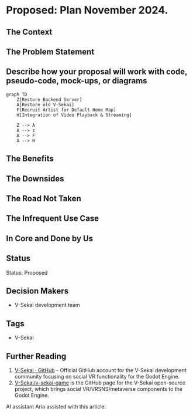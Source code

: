 # Proposed: Plan November 2024.

## The Context

## The Problem Statement

## Describe how your proposal will work with code, pseudo-code, mock-ups, or diagrams

```mermaid
graph TD
    Z[Restore Backend Server]
    A[Restore old V-Sekai]
    F[Recruit Artist for Default Home Map]
    H[Integration of Video Playback & Streaming]

    Z --> A
    A --> z
    A --> F
    A --> H
```

## The Benefits

## The Downsides

## The Road Not Taken

## The Infrequent Use Case

## In Core and Done by Us

## Status

Status: Proposed <!-- Draft | Proposed | Rejected | Accepted | Deprecated | Superseded by -->

## Decision Makers

- V-Sekai development team

## Tags

- V-Sekai

## Further Reading

1. [V-Sekai · GitHub](https://github.com/v-sekai) - Official GitHub account for the V-Sekai development community focusing on social VR functionality for the Godot Engine.
2. [V-Sekai/v-sekai-game](https://github.com/v-sekai/v-sekai-game) is the GitHub page for the V-Sekai open-source project, which brings social VR/VRSNS/metaverse components to the Godot Engine.

AI assistant Aria assisted with this article.

